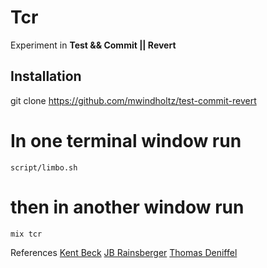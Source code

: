 # Tcr

Experiment in **Test && Commit || Revert**

## Installation

git clone https://github.com/mwindholtz/test-commit-revert

# In one terminal window run
`script/limbo.sh`

# then in another window run 
`mix tcr`


References
[Kent Beck](https://medium.com/@kentbeck_7670/test-commit-revert-870bbd756864)
[JB Rainsberger](https://blog.thecodewhisperer.com/permalink/the-worlds-shortest-article-on-test-and-commit-otherwise-revert)
[Thomas Deniffel](https://medium.com/@tdeniffel/tcr-test-commit-revert-a-test-alternative-to-tdd-6e6b03c22bec)

